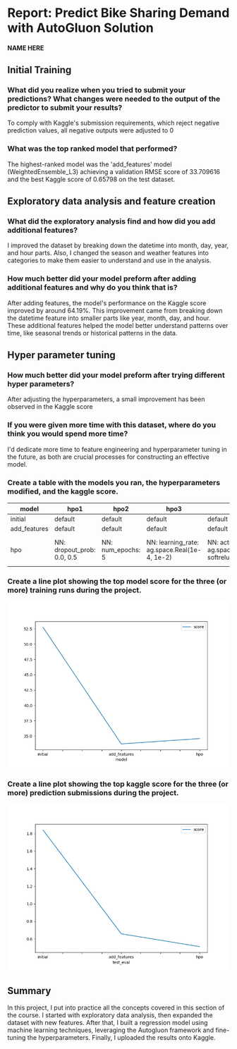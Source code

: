 # Report: Predict Bike Sharing Demand with AutoGluon Solution
#### NAME HERE

## Initial Training
### What did you realize when you tried to submit your predictions? What changes were needed to the output of the predictor to submit your results?
To comply with Kaggle's submission requirements, which reject negative prediction values, all negative outputs were adjusted to 0

### What was the top ranked model that performed?
The highest-ranked model was the 'add_features' model (WeightedEnsemble_L3) achieving a validation RMSE score of 33.709616 and the best Kaggle score of 0.65798 on the test dataset.

## Exploratory data analysis and feature creation
### What did the exploratory analysis find and how did you add additional features?
I improved the dataset by breaking down the datetime into month, day, year, and hour parts. Also, I changed the season and weather features into categories to make them easier to understand and use in the analysis.

### How much better did your model preform after adding additional features and why do you think that is?
After adding features, the model's performance on the Kaggle score improved by around 64.19%. This improvement came from breaking down the datetime feature into smaller parts like year, month, day, and hour. These additional features helped the model better understand patterns over time, like seasonal trends or historical patterns in the data.

## Hyper parameter tuning
### How much better did your model preform after trying different hyper parameters?
After adjusting the hyperparameters, a small improvement has been observed in the Kaggle score

### If you were given more time with this dataset, where do you think you would spend more time?
I'd dedicate more time to feature engineering and hyperparameter tuning in the future, as both are crucial processes for constructing an effective model.

### Create a table with the models you ran, the hyperparameters modified, and the kaggle score.
| model         | hpo1                                              | hpo2                                                  | hpo3                                                       | hpo4                                                             | hpo5                   | hpo6                                                             | hpo7                                                        | hpo8                       | score  |
|---------------|---------------------------------------------------|-------------------------------------------------------|------------------------------------------------------------|------------------------------------------------------------------|------------------------|------------------------------------------------------------------|-------------------------------------------------------------|----------------------------|--------|
| initial       | default                                           | default                                               | default                                                    | default                                                          | default                | default                                                          | default                                                     | default                    | 1.84007|
| add_features  | default                                           | default                                               | default                                                    | default                                                          | default                | default                                                          | default                                                     | default                    | 0.65798|
| hpo           | NN: dropout_prob: 0.0, 0.5                        | NN: num_epochs: 5                                     | NN: learning_rate: ag.space.Real(1e-4, 1e-2)               | NN: activation: ag.space.Categorical(relu, softrelu, tanh)        | GBM: extra_trees: True | GBM: num_boost_round: ag.space.Int(lower=100, upper=500, default=100) | GBM: num_leaves: ag.space.Int(lower=25, upper=64, default=36) | GBM: ag_args: {name_suffix: XT} | 0.51211|



### Create a line plot showing the top model score for the three (or more) training runs during the project.

![model_train_score.png](img/model_train_score.png)

### Create a line plot showing the top kaggle score for the three (or more) prediction submissions during the project.

![model_test_score.png](img/model_test_score.png)

## Summary

In this project, I put into practice all the concepts covered in this section of the course. I started with exploratory data analysis, then expanded the dataset with new features. After that, I built a regression model using machine learning techniques, leveraging the Autogluon framework and fine-tuning the hyperparameters. Finally, I uploaded the results onto Kaggle.
